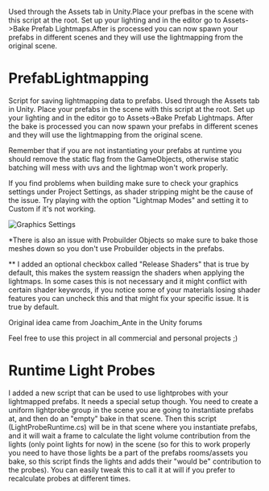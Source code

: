 Used through the Assets tab in Unity.Place your prefbas in the scene with this script at the root. Set up your lighting and in the editor go to Assets->Bake Prefab Lightmaps.After is processed you can now spawn your prefabs in different scenes and they will use the lightmapping from the original scene. 

# PrefabLightmapping
Script for saving lightmapping data to prefabs. Used through the Assets tab in Unity. Place your prefabs in the scene with this script at the root. Set up your lighting and in the editor go to Assets->Bake Prefab Lightmaps. After the bake is processed you can now spawn your prefabs in different scenes and they will use the lightmapping from the original scene. 

Remember that if you are not instantiating your prefabs at runtime you should remove the static flag from the GameObjects, otherwise static batching will mess with uvs and the lightmap won't work properly.

If you find problems when building make sure to check your graphics settings under Project Settings, as shader stripping might be the cause of the issue. Try playing with the option "Lightmap Modes" and setting it to Custom if it's not working.

![Graphics Settings](https://user-images.githubusercontent.com/13970424/60190570-7dd05680-97f8-11e9-991f-f54b816a577f.png)

*There is also an issue with Probuilder Objects so make sure to bake those meshes down so you don't use Probuilder objects in the prefabs.

** I added an optional checkbox called "Release Shaders" that is true by default, this makes the system reassign the shaders when applying the lightmaps. In some cases this is not necessary and it might conflict with certain shader keywords, if you notice some of your materials losing shader features you can uncheck this and that might fix your specific issue. It is true by default.

Original idea came from Joachim_Ante in the Unity forums

Feel free to use this project in all commercial and personal projects ;)

# Runtime Light Probes

I added a new script that can be used to use lightprobes with your lightmapped prefabs. It needs a special setup though. You need to create a uniform lightprobe group in the scene you are going to instantiate prefabs at, and then do an "empty" bake in that scene. Then this script (LightProbeRuntime.cs) will be in that scene where you instantiate prefabs, and it will wait a frame to calculate the light volume contribution from the lights (only point lights for now) in the scene (so for this to work properly you need to have those lights be a part of the prefabs rooms/assets you bake, so this script finds the lights and adds their "would be" contribution to the probes). You can easily tweak this to call it at will if you prefer to recalculate probes at different times.
